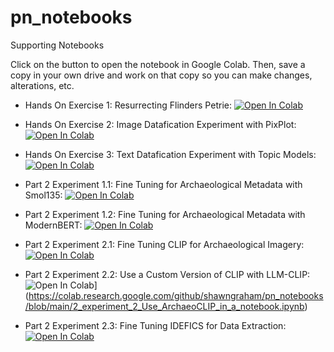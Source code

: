 # pn_notebooks
Supporting Notebooks

Click on the button to open the notebook in Google Colab. Then, save a copy in your own drive and work on that copy so you can make changes, alterations, etc.

- Hands On Exercise 1: Resurrecting Flinders Petrie: [![Open In Colab](https://colab.research.google.com/assets/colab-badge.svg)](https://colab.research.google.com/github/shawngraham/pn_notebooks/blob/main/1_hands_on_1_flinders_petrie.ipynb)

- Hands On Exercise 2: Image Datafication Experiment with PixPlot: [![Open In Colab](https://colab.research.google.com/assets/colab-badge.svg)](https://colab.research.google.com/github/shawngraham/pn_notebooks/blob/main/1_hands_on_2_image_datafication_experiment.ipynb)

- Hands On Exercise 3: Text Datafication Experiment with Topic Models: [![Open In Colab](https://colab.research.google.com/assets/colab-badge.svg)](https://colab.research.google.com/github/shawngraham/pn_notebooks/blob/main/1_hands_on_3_generated_text_as_infographic_of_its_training.ipynb)

- Part 2 Experiment 1.1: Fine Tuning for Archaeological Metadata with Smol135: [![Open In Colab](https://colab.research.google.com/assets/colab-badge.svg)](https://colab.research.google.com/github/shawngraham/pn_notebooks/blob/main/2_experiment_1_fine_tune_smol135_for_archaeological_report_metadata.ipynb)

- Part 2 Experiment 1.2: Fine Tuning for Archaeological Metadata with ModernBERT: [![Open In Colab](https://colab.research.google.com/assets/colab-badge.svg)](https://colab.research.google.com/github/shawngraham/pn_notebooks/blob/main/2_experiment_1_part2_modernBERT_experiment.ipynb)

- Part 2 Experiment 2.1: Fine Tuning CLIP for Archaeological Imagery: [![Open In Colab](https://colab.research.google.com/assets/colab-badge.svg)](https://colab.research.google.com/github/shawngraham/pn_notebooks/blob/main/2_experiment_2_finetune_clip_on_archaeological_imagery.ipynb)

- Part 2 Experiment 2.2: Use a Custom Version of CLIP with LLM-CLIP: ![Open In Colab](https://colab.research.google.com/assets/colab-badge.svg)](https://colab.research.google.com/github/shawngraham/pn_notebooks/blob/main/2_experiment_2_Use_ArchaeoCLIP_in_a_notebook.ipynb)

- Part 2 Experiment 2.3: Fine Tuning IDEFICS for Data Extraction: [![Open In Colab](https://colab.research.google.com/assets/colab-badge.svg)](https://colab.research.google.com/github/shawngraham/pn_notebooks/blob/main/2_experiment_2_part_2_finetune_multimodal_model.ipynb)

